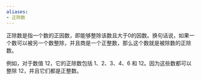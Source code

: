 ```yaml
---
aliases:
- 正除数
---
```


正除数是指一个数的正因数，即能够整除该数且大于0的因数。换句话说，如果一个数可以被另一个数整除，并且商是一个正整数，那么这个数就是被除数的正除数。

例如，对于数值 12，它的正除数包括 1、2、3、4、6 和 12。因为这些数都可以整除 12，并且它们都是正整数。